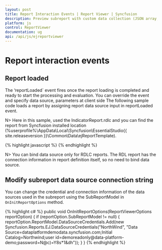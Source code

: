 ```yaml
---
layout: post
title: Report Interaction Events | Report Viewer | Syncfusion
description: Preview subreport with custom data collection (JSON array, IList, DataSet, and DataTable) and parameter using JavaScript Report Viewer.
platform: js
control: ReportViewer
documentation: ug
api: /api/js/ejreportviewer
---
```


# Report interaction events

## Report loaded
The ‘reportLoaded` event fires once the report loading is completed and ready to start the processing and evaluation. You can override the event and specify data source, parameters at client side The following sample code loads a report by assigning report data source input in reportLoaded event.

N> Here in this sample, used the IndicatorReport.rdlc and you can find the report from Syncfusion installed location (%userprofile%\AppData\Local\Syncfusion\EssentialStudio\{{ site.releaseversion }}\Common\Data\ejReportTemplate).

{% highlight javascript %}
    <script type="text/javascript">

        $(function () {
            $("#container").ejReportViewer(
                {
                    reportServiceUrl: "/api/ReportsApi",
                    reportPath: '~/App_Data/IndicatorReport.rdlc',
                    reportLoaded: "onReportLoaded",
                    reportError: "onReportError",
                    showError: "onShowError",
                    hyperlink: "onHyperlink",
                    drillThrough: "onDrillThrough",
                });
        });
        function onReportLoaded(args) {

            var desc2013 = [
                {
                    No: 1, Name: "Carlos Slim", NetWorth: 73.0, Age: 73, CitizenShip: "Mexico", Source: "Telmex,America Movil, Grupo Carso", RankingStatus: 50, ProfitStatus: 75
                },
                {
                    No: 2, Name: "Bill Gates", NetWorth: 67.0, Age: 57, CitizenShip: "United States", Source: "Microsoft", RankingStatus: 50, ProfitStatus: 75
                },
                {
                    No: 3, Name: "Amancio Ortega", NetWorth: 57.0, Age: 57, CitizenShip: "Spain", Source: "Inditex Group", RankingStatus: 75, ProfitStatus: 75
                },
                {
                    No: 4, Name: "Warren Buffett", NetWorth: 53.0, Age: 82, CitizenShip: "United States", Source: "Berkshire Hathaway", RankingStatus: 25, ProfitStatus: 75
                },
                {
                    No: 5, Name: "Larry Ellison", NetWorth: 43.0, Age: 68, CitizenShip: "United States", Source: "Oracle Corporation", RankingStatus: 75, ProfitStatus: 75
                },
                {
                    No: 6, Name: "Charles Koch", NetWorth: 34.0, Age: 77, CitizenShip: "United States", Source: "Koch Industries", RankingStatus: 75, ProfitStatus: 75
                },
                {
                    No: 7, Name: "David Koch", NetWorth: 34.0, Age: 72, CitizenShip: "United States", Source: "Koch Industries", RankingStatus: 75, ProfitStatus: 75
                },
                {
                    No: 8, Name: "Li Ka-shing", NetWorth: 32.0, Age: 84, CitizenShip: "Hong Kong/ Canada", Source: "Cheung Kong Holdings", RankingStatus: 75, ProfitStatus: 75
                },
                {
                    No: 9, Name: "Liliane Bettencourt", NetWorth: 30.0, Age: 90, CitizenShip: "France", Source: "L'Oreal", RankingStatus: 75, ProfitStatus: 75
                },
                {
                    No: 10, Name: "Bernard Arnault", NetWorth: 29.0, Age: 63, CitizenShip: "France", Source: "LVMH Moet Hennessy Louis Vuitton", RankingStatus: 25, ProfitStatus: 25
                }];

            var desc2012 = [
                {
                    No: 1, Name: "Carlos Slim", NetWorth: 69.0, Age: 72, CitizenShip: "Mexico", Source: "Telmex,America Movil, Grupo Carso", RankingStatus: 50, ProfitStatus: 25
                },
                {
                    No: 2, Name: "Bill Gates", NetWorth: 61.0, Age: 56, CitizenShip: "United States", Source: "Microsoft", RankingStatus: 50, ProfitStatus: 75
                },
                {
                    No: 3, Name: "Warren Buffett", NetWorth: 44.0, Age: 81, CitizenShip: "United States", Source: "Berkshire Hathaway", RankingStatus: 50, ProfitStatus: 25
                },
                {
                    No: 4, Name: "Bernard Arnault", NetWorth: 41.0, Age: 63, CitizenShip: "France", Source: "LVMH Moet Hennessy Louis Vuitton", RankingStatus: 50, ProfitStatus: 75
                },
                {
                    No: 5, Name: "Amancio Ortega", NetWorth: 37.5, Age: 75, CitizenShip: "Spain", Source: "Inditex Group", RankingStatus: 75, ProfitStatus: 75
                },
                {
                    No: 6, Name: "Larry Ellison", NetWorth: 36.0, Age: 67, CitizenShip: "United States", Source: "Oracle Corporation", RankingStatus: 25, ProfitStatus: 75
                },
                {
                    No: 7, Name: "Eike Batista", NetWorth: 30.0, Age: 55, CitizenShip: "Brazil", Source: "EBX Group", RankingStatus: 75, ProfitStatus: 75
                },
                {
                    No: 8, Name: "Stefan Persson", NetWorth: 26.5, Age: 64, CitizenShip: "Sweden", Source: "H&M", RankingStatus: 75, ProfitStatus: 75
                },
                {
                    No: 9, Name: "Li Ka-shing", NetWorth: 25.0, Age: 83, CitizenShip: "Hong Kong/ Canada", Source: "Cheung Kong Holdings", RankingStatus: 75, ProfitStatus: 75
                },
                {
                    No: 10, Name: "Karl Albrecht", NetWorth: 25.4, Age: 92, CitizenShip: "Germany", Source: "Aldi", RankingStatus: 75, ProfitStatus: 25
                }];

            var description = [
                {
                    Status: 25, Description: "Has not changed from the previous ranking."
                },
                {
                    Status: 50, Description: "Has increased from the previous ranking."
                },
                {
                    Status: 75, Description: "Has decreased from the previous ranking."
                }];

            var reportObj = $('#container').data("ejReportViewer");
            reportObj.model.dataSources = [{
                value: ej.DataManager(desc2013).executeLocal(ej.Query()),
                name: "DataSet1"
            }, {
                value: ej.DataManager(desc2012).executeLocal(ej.Query()),
                name: "DataSet2"
            }, {
                value: ej.DataManager(description).executeLocal(ej.Query()),
                name: "DataSet3"
            }];
        }
    </script>
{% endhighlight %}

## Report error
When an error occurs in the report it raises the [`reportError`](../api/ejreportviewer#events:reporterror) event and you can handle and show the details in your custom dialog instead of component default error detail interface.

{% highlight javascript %}
    <script type="text/javascript">
        $(function () {
            $("#container").ejReportViewer(
                {
                    reportServiceUrl: "/api/ReportsApi",
                    reportPath: '~/App_Data/IndicatorReport.rdlc',
                    reportError: "onReportError",
                });
        });
        function onReportError(args) {
            alert(args.errmsg);

            args.cancel = true;
        }
    </script>
{% endhighlight %}

N> To suppress the default error dialog, set the cancel argument to true.

## Show error
The [`showError`](../api/ejreportviewer#events:showerror) event invoked whenever click on a report item that contains error processing errors. It provides detailed information about the cause of error. You can override it and show your customized dialog.

{% highlight javascript %}
    <script type="text/javascript">

        $(function () {
            $("#container").ejReportViewer(
                {
                    reportServiceUrl: "/api/ReportsApi",
                    reportPath: '~/App_Data/IndicatorReport.rdlc',
                    showError: "onShowError",
                });
        });

        function onShowError(args) {
            alert("Error code : " + args.errorCode + "\n" +
                "Error Detail : " + args.errorDetail + "\n" +
                "Error Message : " + args.errorMessage);

            args.cancel = true;
        }
    </script>
{% endhighlight %}

## Drill through
When a drill through item is selected in a report, it invokes the [`drillThrough`](../api/ejreportviewer#events:drillthrough) event, you can change the drill through arguments such as drill through report parameter, datasources. The following sample code loads drill through report and adds data source to the report before the drillthrough report is rendered.

{% highlight c# %}
    <script type="text/javascript">

        $(function () {
            $("#container").ejReportViewer(
                {
                    reportServiceUrl: "/api/ReportsApi",
                    reportPath: '~/App_Data/SubReport_Detail.rdl',
                    drillThrough: "onDrillThrough",
                });
        });

        function onDrillThrough(args) {
            args.actionInfo.ReportName = "Sales Order Detail";
            args.actionInfo.Parameters = [{ name: 'SalesOrderNumber', labels: ['SO50751'], values: ['SO50751'] }];
        }
    </script>
{% endhighlight %}

## Hyperlink
The [`hyperlink`](../api/ejreportviewer#events:hyperlink) event occurs when a user clicks a hyperlink in a report, before the hyperlink is followed. The following sample code redirects to new custom URL and cancels the component default action.

{% highlight c# %}
    <script type="text/javascript">
        $(function () {
            $("#container").ejReportViewer(
                {
                    reportServiceUrl: "/api/ReportsApi",
                    reportPath: '~/App_Data/SubReport_Detail.rdl',
                    hyperlink: "onHyperlink",
                });
        });
        function onHyperlink(args) {
            args.cancel = true;
            window.open(args.actionInfo.Hyperlink + "/Report Parameter");
        }
    </script>
{% endhighlight %}

N> You can bind data source only for RDLC reports. The RDL report has the connection information in report definition itself, so no need to bind data source.

## Modify subreport data source connection string
You can change the credential and connection information of the data sources used in the subreport using the SubReportModel in `OnInitReportOptions` method.

{% highlight c# %}
        public void OnInitReportOptions(ReportViewerOptions reportOption)
        {
            if (reportOption.SubReportModel != null)
            {
                reportOption.ReportModel.DataSourceCredentials.Add(new Syncfusion.Reports.EJ.DataSourceCredentials("NorthWind", "Data Source=dataplatformdemodata.syncfusion.com;Initial Catalog=Northwind;user id=demoreadonly@data-platform-demo;password=N@c)=Y8s*1&dh"));
            }
        }
{% endhighlight %}